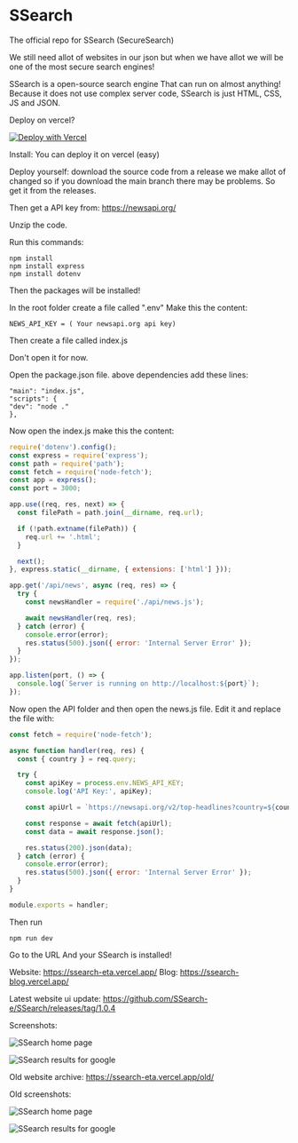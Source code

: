 # SSearch
The official repo for SSearch (SecureSearch)

We still need allot of websites in our json but when we have allot we will be one of the most secure search engines!

SSearch is a open-source search engine
That can run on almost anything! Because it does not use complex server code,
SSearch is just HTML, CSS, JS and JSON.

Deploy on vercel?

[![Deploy with Vercel](https://vercel.com/button)](https://vercel.com/new/clone?repository-url=https%3A%2F%2Fgithub.com%2FSSearch-e%2FSSearch&env=NEWS_API_KEY&envDescription=The%20News%20API%20key%20is%20for%20newsapi.org%20get%20a%20API%20key%20there!&demo-title=SSearch%20live%20website&demo-description=The%20official%20live%20SSearch%20website&demo-url=https%3A%2F%2Fssearch-eta.vercel.app&demo-image=https%3A%2F%2Fssearch-eta.vercel.app%2Fimages%2Flogo.png)

Install:
You can deploy it on vercel (easy)

Deploy yourself:
download the source code from a release we make allot of changed so if you download the main branch there may be problems.
So get it from the releases.

Then get a API key from: https://newsapi.org/

Unzip the code.

Run this commands:
```
npm install
npm install express
npm install dotenv
```

Then the packages will be installed!

In the root folder create a file called ".env"
Make this the content:
```
NEWS_API_KEY = ( Your newsapi.org api key)
```

Then create a file called index.js

Don't open it for now.

Open the package.json file.
above dependencies add these lines:
```
"main": "index.js",
"scripts": {
"dev": "node ."
},
```

Now open the index.js make this the content:
```js
require('dotenv').config();
const express = require('express');
const path = require('path');
const fetch = require('node-fetch');
const app = express();
const port = 3000;

app.use((req, res, next) => {
  const filePath = path.join(__dirname, req.url);

  if (!path.extname(filePath)) {
    req.url += '.html';
  }

  next();
}, express.static(__dirname, { extensions: ['html'] }));

app.get('/api/news', async (req, res) => {
  try {
    const newsHandler = require('./api/news.js');

    await newsHandler(req, res);
  } catch (error) {
    console.error(error);
    res.status(500).json({ error: 'Internal Server Error' });
  }
});

app.listen(port, () => {
  console.log(`Server is running on http://localhost:${port}`);
});
```

Now open the API folder and then open the news.js file.
Edit it and replace the file with:
```js
const fetch = require('node-fetch');

async function handler(req, res) {
  const { country } = req.query;

  try {
    const apiKey = process.env.NEWS_API_KEY;
    console.log('API Key:', apiKey); 

    const apiUrl = `https://newsapi.org/v2/top-headlines?country=${country}&apiKey=${apiKey}`;

    const response = await fetch(apiUrl);
    const data = await response.json();

    res.status(200).json(data);
  } catch (error) {
    console.error(error);
    res.status(500).json({ error: 'Internal Server Error' });
  }
}

module.exports = handler;
```

Then run 
```
npm run dev
```

Go to the URL
And your SSearch is installed!

Website: https://ssearch-eta.vercel.app/
Blog: https://ssearch-blog.vercel.app/

Latest website ui update: https://github.com/SSearch-e/SSearch/releases/tag/1.0.4

Screenshots:

![SSearch home page](https://ssearch-eta.vercel.app/ssearch-eta.vercel.app_.png)


![SSearch results for google](https://ssearch-eta.vercel.app/ssearch-eta.vercel.app_search_q=google.png)

Old website archive: https://ssearch-eta.vercel.app/old/

Old screenshots:

![SSearch home page](https://github.com/SSearch-e/SSearch/assets/110413038/e9f73817-10af-43d9-bd9e-da74e2f0c8d0)


![SSearch results for google](https://github.com/SSearch-e/SSearch/assets/110413038/10fb73da-4adf-48b8-99b7-6189fe4417d7)
